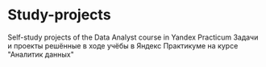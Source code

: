 # Study-projects
Self-study projects of the Data Analyst course in Yandex Practicum
Задачи и проекты решённые в ходе учёбы в Яндекс Практикуме на курсе "Аналитик данных"
